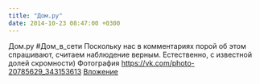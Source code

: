 ```yaml
---
title: "Дом.ру"
date: 2014-10-23 08:47:00 +0300
---
```


Дом.ру
#Дом_в_сети
Поскольку нас в комментариях порой об этом спрашивают, считаем наблюдение верным.
Естественно, с известной долей скромности)
Фотография
<a class="vk-attach" href="https://vk.com/photo-20785629_343153613">https://vk.com/photo-20785629_343153613</a>
<a class="vk-attach" href="https://vk.com/photo-20785629_343153613">Вложение</a>
